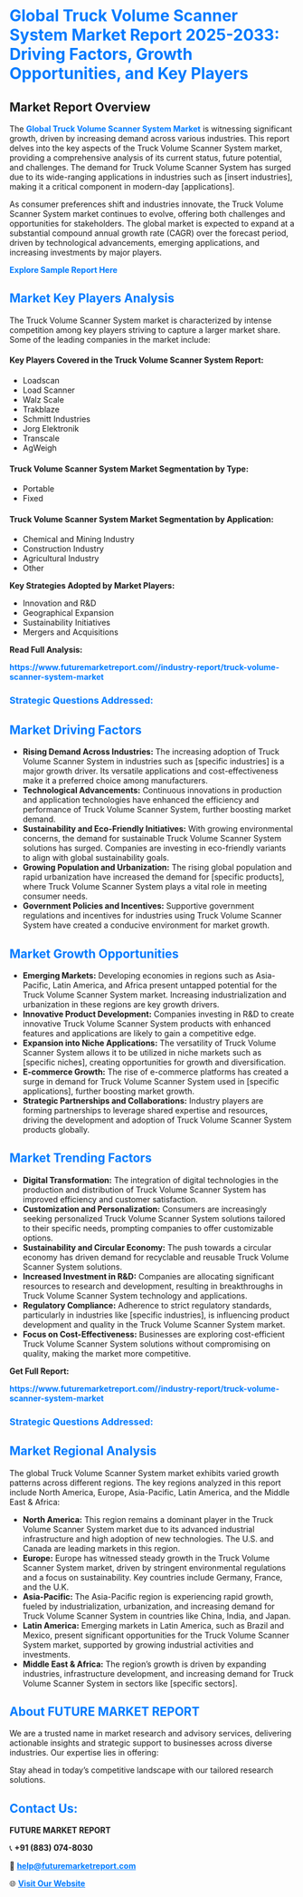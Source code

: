 <h1 style="color: #007BFF;">Global Truck Volume Scanner System Market Report 2025-2033: Driving Factors, Growth Opportunities, and Key Players</h1>

<section id="overview">
<h2>Market Report Overview</h2>
<p>The <a href="https://www.futuremarketreport.com//industry-report/truck-volume-scanner-system-market" style="color: #007BFF; text-decoration: none;"><strong>Global Truck Volume Scanner System Market</strong></a> is witnessing significant growth, driven by increasing demand across various industries. This report delves into the key aspects of the Truck Volume Scanner System market, providing a comprehensive analysis of its current status, future potential, and challenges. The demand for Truck Volume Scanner System has surged due to its wide-ranging applications in industries such as [insert industries], making it a critical component in modern-day [applications].</p>
<p>As consumer preferences shift and industries innovate, the Truck Volume Scanner System market continues to evolve, offering both challenges and opportunities for stakeholders. The global market is expected to expand at a substantial compound annual growth rate (CAGR) over the forecast period, driven by technological advancements, emerging applications, and increasing investments by major players.</p>
</section>

<section id="overview">
<p><a href="https://www.futuremarketreport.com//request-sample/reportId=48728" style="color: #007BFF; text-decoration: none;"><strong>Explore Sample Report Here</strong></a></p>
</section>

<section id="key-players">
<h2 style="color: #007BFF;">Market Key Players Analysis</h2>
<p>The Truck Volume Scanner System market is characterized by intense competition among key players striving to capture a larger market share. Some of the leading companies in the market include:</p>
<h4>Key Players Covered in the Truck Volume Scanner System Report:</h4>
<ul><li>Loadscan</li><li>Load Scanner</li><li>Walz Scale</li><li>Trakblaze</li><li>Schmitt Industries</li><li>Jorg Elektronik</li><li>Transcale</li><li>AgWeigh</li></ul>
<h4>Truck Volume Scanner System Market Segmentation by Type:</h4>
<ul><li>Portable</li><li>Fixed</li></ul>

<h4>Truck Volume Scanner System Market Segmentation by Application:</h4>
<ul><li>Chemical and Mining Industry</li><li>Construction Industry</li><li>Agricultural Industry</li><li>Other</li></ul>
<p><strong>Key Strategies Adopted by Market Players:</strong></p>
<ul>
<li>Innovation and R&D</li>
<li>Geographical Expansion</li>
<li>Sustainability Initiatives</li>
<li>Mergers and Acquisitions</li>
</ul>
</section>

<section>
<p><strong>Read Full Analysis: </strong></p><a href="https://www.futuremarketreport.com//industry-report/truck-volume-scanner-system-market" style="color: #007BFF; text-decoration: none;"><strong>https://www.futuremarketreport.com//industry-report/truck-volume-scanner-system-market</strong></a>
<h3 style="color: #007BFF;">Strategic Questions Addressed:</h3>
</section>

<section id="driving-factors">
<h2 style="color: #007BFF;">Market Driving Factors</h2>
<ul>
<li><strong>Rising Demand Across Industries:</strong> The increasing adoption of Truck Volume Scanner System in industries such as [specific industries] is a major growth driver. Its versatile applications and cost-effectiveness make it a preferred choice among manufacturers.</li>
<li><strong>Technological Advancements:</strong> Continuous innovations in production and application technologies have enhanced the efficiency and performance of Truck Volume Scanner System, further boosting market demand.</li>
<li><strong>Sustainability and Eco-Friendly Initiatives:</strong> With growing environmental concerns, the demand for sustainable Truck Volume Scanner System solutions has surged. Companies are investing in eco-friendly variants to align with global sustainability goals.</li>
<li><strong>Growing Population and Urbanization:</strong> The rising global population and rapid urbanization have increased the demand for [specific products], where Truck Volume Scanner System plays a vital role in meeting consumer needs.</li>
<li><strong>Government Policies and Incentives:</strong> Supportive government regulations and incentives for industries using Truck Volume Scanner System have created a conducive environment for market growth.</li>
</ul>
</section>

<section id="growth-opportunities">
<h2 style="color: #007BFF;">Market Growth Opportunities</h2>
<ul>
<li><strong>Emerging Markets:</strong> Developing economies in regions such as Asia-Pacific, Latin America, and Africa present untapped potential for the Truck Volume Scanner System market. Increasing industrialization and urbanization in these regions are key growth drivers.</li>
<li><strong>Innovative Product Development:</strong> Companies investing in R&D to create innovative Truck Volume Scanner System products with enhanced features and applications are likely to gain a competitive edge.</li>
<li><strong>Expansion into Niche Applications:</strong> The versatility of Truck Volume Scanner System allows it to be utilized in niche markets such as [specific niches], creating opportunities for growth and diversification.</li>
<li><strong>E-commerce Growth:</strong> The rise of e-commerce platforms has created a surge in demand for Truck Volume Scanner System used in [specific applications], further boosting market growth.</li>
<li><strong>Strategic Partnerships and Collaborations:</strong> Industry players are forming partnerships to leverage shared expertise and resources, driving the development and adoption of Truck Volume Scanner System products globally.</li>
</ul>
</section>

<section id="trending-factors">
<h2 style="color: #007BFF;">Market Trending Factors</h2>
<ul>
<li><strong>Digital Transformation:</strong> The integration of digital technologies in the production and distribution of Truck Volume Scanner System has improved efficiency and customer satisfaction.</li>
<li><strong>Customization and Personalization:</strong> Consumers are increasingly seeking personalized Truck Volume Scanner System solutions tailored to their specific needs, prompting companies to offer customizable options.</li>
<li><strong>Sustainability and Circular Economy:</strong> The push towards a circular economy has driven demand for recyclable and reusable Truck Volume Scanner System solutions.</li>
<li><strong>Increased Investment in R&D:</strong> Companies are allocating significant resources to research and development, resulting in breakthroughs in Truck Volume Scanner System technology and applications.</li>
<li><strong>Regulatory Compliance:</strong> Adherence to strict regulatory standards, particularly in industries like [specific industries], is influencing product development and quality in the Truck Volume Scanner System market.</li>
<li><strong>Focus on Cost-Effectiveness:</strong> Businesses are exploring cost-efficient Truck Volume Scanner System solutions without compromising on quality, making the market more competitive.</li>
</ul>
</section>

<section>
<p><strong>Get Full Report: </strong></p><a href="https://www.futuremarketreport.com//industry-report/truck-volume-scanner-system-market" style="color: #007BFF; text-decoration: none;"><strong>https://www.futuremarketreport.com//industry-report/truck-volume-scanner-system-market</strong></a>
<h3 style="color: #007BFF;">Strategic Questions Addressed:</h3>
</section>


<section id="regional-analysis">
<h2 style="color: #007BFF;">Market Regional Analysis</h2>
<p>The global Truck Volume Scanner System market exhibits varied growth patterns across different regions. The key regions analyzed in this report include North America, Europe, Asia-Pacific, Latin America, and the Middle East & Africa:</p>
<ul>
<li><strong>North America:</strong> This region remains a dominant player in the Truck Volume Scanner System market due to its advanced industrial infrastructure and high adoption of new technologies. The U.S. and Canada are leading markets in this region.</li>
<li><strong>Europe:</strong> Europe has witnessed steady growth in the Truck Volume Scanner System market, driven by stringent environmental regulations and a focus on sustainability. Key countries include Germany, France, and the U.K.</li>
<li><strong>Asia-Pacific:</strong> The Asia-Pacific region is experiencing rapid growth, fueled by industrialization, urbanization, and increasing demand for Truck Volume Scanner System in countries like China, India, and Japan.</li>
<li><strong>Latin America:</strong> Emerging markets in Latin America, such as Brazil and Mexico, present significant opportunities for the Truck Volume Scanner System market, supported by growing industrial activities and investments.</li>
<li><strong>Middle East & Africa:</strong> The region’s growth is driven by expanding industries, infrastructure development, and increasing demand for Truck Volume Scanner System in sectors like [specific sectors].</li>
</ul>
</section>

<footer>
<h2 style="color: #007BFF;">About FUTURE MARKET REPORT</h2>
<p>We are a trusted name in market research and advisory services, delivering actionable insights and strategic support to businesses across diverse industries. Our expertise lies in offering:</p>

<p>Stay ahead in today’s competitive landscape with our tailored research solutions.</p>

<h2 style="color: #007BFF;">Contact Us:</h2>
<p><strong>FUTURE MARKET REPORT</strong></p>
<p>📞 <strong>+91 (883) 074-8030</strong></p>
<p>📧 <strong><a href="mailto:help@futuremarketreport.com" style="color: #007BFF;">help@futuremarketreport.com</a></strong></p>
<p>🌐 <strong><a href="https://www.futuremarketreport.com/" style="color: #007BFF;">Visit Our Website</a></strong></p>
</footer>